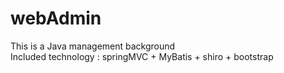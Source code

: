 # webAdmin

This is a Java management background  
Included technology : springMVC + MyBatis + shiro + bootstrap
